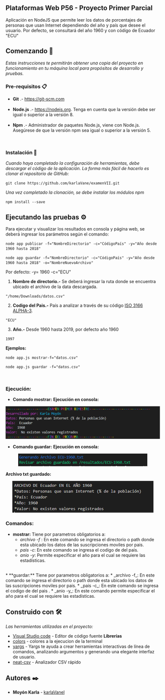 ## Plataformas Web P56 - Proyecto Primer Parcial 

Aplicación en NodeJS que permite leer los datos de porcentajes de personas que usan Internet dependiendo
del año y país que desee el usuario. Por defecto, se consultará del año 1960 y con código de Ecuador "ECU"

## Comenzando 🚀

_Estas instrucciones te permitirán obtener una copia del proyecto en funcionamiento en tu máquina local para propósitos de desarrollo y pruebas._

### Pre-requisitos 📋

 * **Git** .- https://git-scm.com<br/><br/>
 * **Node.js** .- https://nodejs.org. Tenga en cuenta que la versión debe ser igual o superior a la versión 8.<br/><br/>
 * **Npm** .- Administrador de paquetes Node.js, viene con Node.js. Asegúrese de que la versión npm sea igual o superior a la versión 5.
<br/>

### Instalación 🔧

_Cuando haya completado la configuración de herramientas, debe descargar el código de la aplicación. La forma más fácil de hacerlo es clonar el repositorio de GitHub:_

```
git clone https://github.com/karlaVane/examenVII.git
```

_Una vez completado la clonación, se debe instalar los módulos npm_

```
npm install --save
```

## Ejecutando las pruebas ⚙️

Para ejecutar y visualizar los resultados en consola y página web, se deberá ingresar los parámetros según el comando:
```
node app publicar -f="NombreDirectorio" -c="CódigoPaís" -y="Año desde 1960 hasta 2018"
```
```
node app guardar -f="NombreDirectorio" -c="CódigoPaís" -y="Año desde 1960 hasta 2018" -o="NombreNuevoArchivo"
```
Por defecto:
-y= 1960
-c="ECU"

1. **Nombre de directorio.-** Se deberá ingresar la ruta donde se encuentra ubicado el archivo de la data descargada.

```
"/home/Downloads/datos.csv" 
```

2. **Codigo del Pais.-** País a analizar a través de su código [ISO 3166 ALPHA-3](https://laendercode.net/es/3-letter-list.html).

```
"ECU" 
```
3. **Año.-** Desde 1960 hasta 2019, por defecto año 1960
```
1997 
```


**Ejemplos:**
```
node app.js mostrar-f="datos.csv"
```
```
node app.js guardar -f="datos.csv" 
```


<br>

### **Ejecución:**
* **Comando mostrar:**
**Ejecución en consola:**
<center><img src="1.PNG" ><br></center>


* **Comando guardar:**
**Ejecución en consola:**
<center><img src="2.PNG" ><br></center>

**Archivo txt guardado:**
<center><img src="3.PNG" ><br></center>


### Comandos:
* **mostrar:** Tiene por parametros obligatorios a:
   * _archivo  -f_ : En este comando se ingresa el directorio o path donde esta ubicado los datos de las suscripciones moviles por pais.
   * _pais -c_: En este comando se ingresa el codigo de del pais.
   * _anio -y_: Permite especificar el año para el cual se requiere las estadísticas.

<br>
* **guardar:** Tiene por parametros obligatorios a:
   * _archivo -f_: En este comando se ingresa el directorio o path donde esta ubicado los datos de las suscripciones moviles por pais.
   * _pais -c_: En este comando se ingresa el codigo de del pais .
   * _anio -y_: En este comando permite especificar el año para el cual se requiere las estadísticas.

## Construido con 🛠️

_Las herramientas utilizadas en el proyecto:_
* [Visual Studio code](https://code.visualstudio.com/) - Editor de código fuente
**Librerías** 
* [colors](https://www.npmjs.com/package/colors) - colores a la ejecucion de la terminal
* [yargs](https://www.npmjs.com/package/yargs) - Yargs te ayuda a crear herramientas interactivas de línea de comandos, analizando argumentos y generando una elegante interfaz de usuario.
* [neat-csv](https://www.npmjs.com/package/neat-csv) - Analizador CSV rápido

## Autores ✒️
* **Moyón Karla** - [karlaVanel](https://github.com/karlaVane/)
